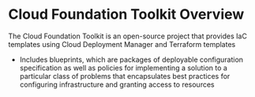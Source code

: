 # Cloud Foundation Toolkit Overview

The Cloud Foundation Toolkit is an open-source project that provides IaC templates using Cloud Deployment Manager and Terraform templates

* Includes blueprints, which are packages of deployable configuration specification as well as policies for implementing a solution to a particular class of problems that encapsulates best practices for configuring infrastructure and granting access to resources
